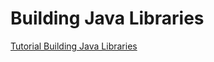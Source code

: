# Building Java Libraries

[Tutorial Building Java Libraries](https://guides.gradle.org/building-java-libraries/)
